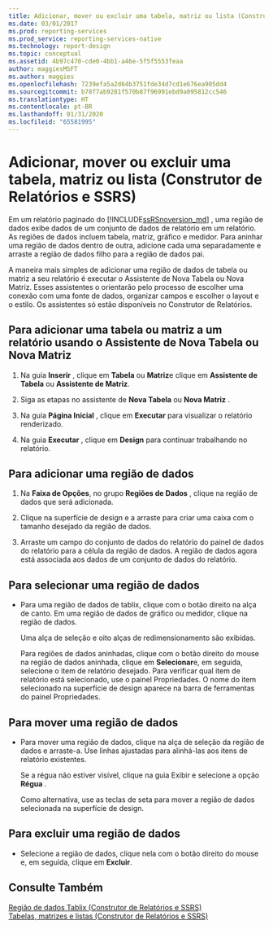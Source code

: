 ```yaml
---
title: Adicionar, mover ou excluir uma tabela, matriz ou lista (Construtor de Relatórios e SSRS) | Microsoft Docs
ms.date: 03/01/2017
ms.prod: reporting-services
ms.prod_service: reporting-services-native
ms.technology: report-design
ms.topic: conceptual
ms.assetid: 4b97c470-cde0-4bb1-a46e-5f5f5553feaa
author: maggiesMSFT
ms.author: maggies
ms.openlocfilehash: 7239efa5a2d64b3751fde34d7cd1e676ea905dd4
ms.sourcegitcommit: b78f7ab9281f570b87f96991ebd9a095812cc546
ms.translationtype: HT
ms.contentlocale: pt-BR
ms.lasthandoff: 01/31/2020
ms.locfileid: "65581995"
---
```

# <a name="add-move-or-delete-a-table-matrix-or-list-report-builder-and-ssrs"></a>Adicionar, mover ou excluir uma tabela, matriz ou lista (Construtor de Relatórios e SSRS)
  Em um relatório paginado do [!INCLUDE[ssRSnoversion_md](../../includes/ssrsnoversion-md.md)] , uma região de dados exibe dados de um conjunto de dados de relatório em um relatório. As regiões de dados incluem tabela, matriz, gráfico e medidor. Para aninhar uma região de dados dentro de outra, adicione cada uma separadamente e arraste a região de dados filho para a região de dados pai.  
  
 A maneira mais simples de adicionar uma região de dados de tabela ou matriz a seu relatório é executar o Assistente de Nova Tabela ou Nova Matriz. Esses assistentes o orientarão pelo processo de escolher uma conexão com uma fonte de dados, organizar campos e escolher o layout e o estilo. Os assistentes só estão disponíveis no Construtor de Relatórios.  
  
## <a name="to-add-a-table-or-matrix-to-a-report-by-using-the-new-table-or-new-matrix-wizard"></a>Para adicionar uma tabela ou matriz a um relatório usando o Assistente de Nova Tabela ou Nova Matriz  
  
1.  Na guia **Inserir** , clique em **Tabela** ou **Matriz**e clique em **Assistente de Tabela** ou **Assistente de Matriz**.  
  
2.  Siga as etapas no assistente de **Nova Tabela** ou **Nova Matriz** .  
  
3.  Na guia **Página Inicial** , clique em **Executar** para visualizar o relatório renderizado.  
  
4.  Na guia **Executar** , clique em **Design** para continuar trabalhando no relatório.  
  
## <a name="to-add-a-data-region"></a>Para adicionar uma região de dados  
  
1.  Na **Faixa de Opções**, no grupo **Regiões de Dados** , clique na região de dados que será adicionada.  
  
2.  Clique na superfície de design e a arraste para criar uma caixa com o tamanho desejado da região de dados.  
  
3.  Arraste um campo do conjunto de dados do relatório do painel de dados do relatório para a célula da região de dados. A região de dados agora está associada aos dados de um conjunto de dados do relatório.  
  
## <a name="to-select-a-data-region"></a>Para selecionar uma região de dados  
  
-   Para uma região de dados de tablix, clique com o botão direito na alça de canto. Em uma região de dados de gráfico ou medidor, clique na região de dados.  
  
     Uma alça de seleção e oito alças de redimensionamento são exibidas.  
  
     Para regiões de dados aninhadas, clique com o botão direito do mouse na região de dados aninhada, clique em **Selecionar**e, em seguida, selecione o item de relatório desejado. Para verificar qual item de relatório está selecionado, use o painel Propriedades. O nome do item selecionado na superfície de design aparece na barra de ferramentas do painel Propriedades.  
  
## <a name="to-move-a-data-region"></a>Para mover uma região de dados  
  
-   Para mover uma região de dados, clique na alça de seleção da região de dados e arraste-a. Use linhas ajustadas para alinhá-las aos itens de relatório existentes.  
  
     Se a régua não estiver visível, clique na guia Exibir e selecione a opção **Régua** .  
  
     Como alternativa, use as teclas de seta para mover a região de dados selecionada na superfície de design.  
  
## <a name="to-delete-a-data-region"></a>Para excluir uma região de dados  
  
-   Selecione a região de dados, clique nela com o botão direito do mouse e, em seguida, clique em **Excluir**.  
  
## <a name="see-also"></a>Consulte Também  
 [Região de dados Tablix &#40;Construtor de Relatórios e SSRS&#41;](../../reporting-services/report-design/tablix-data-region-report-builder-and-ssrs.md)   
 [Tabelas, matrizes e listas &#40;Construtor de Relatórios e SSRS&#41;](../../reporting-services/report-design/tables-matrices-and-lists-report-builder-and-ssrs.md)  
  
  
